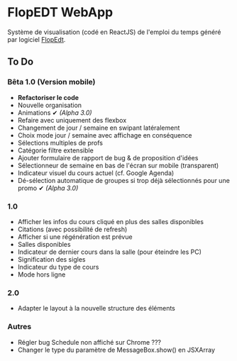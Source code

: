 
# FlopEDT WebApp
Système de visualisation (codé en ReactJS) de l'emploi du temps généré par logiciel [FlopEdt](http://www.flopedt.org/).

## To Do

### Bêta 1.0 (Version mobile)
- **Refactoriser le code**
- Nouvelle organisation
- Animations ✔ *(Alpha 3.0)*
- Refaire avec uniquement des flexbox
- Changement de jour / semaine en swipant latéralement
- Choix mode jour / semaine avec affichage en conséquence
- Sélections multiples de profs
- Catégorie filtre extensible
- Ajouter formulaire de rapport de bug & de proposition d'idées
- Sélectionneur de semaine en bas de l'écran sur mobile (transparent)
- Indicateur visuel du cours actuel (cf. Google Agenda)
- Dé-sélection automatique de groupes si trop déjà sélectionnés pour une promo ✔ *(Alpha 3.0)*

### 1.0
- Afficher les infos du cours cliqué en plus des salles disponibles
- Citations (avec possibilité de refresh)
- Afficher si une régénération est prévue
- Salles disponibles
- Indicateur de dernier cours dans la salle (pour éteindre les PC)
- Signification des sigles
- Indicateur du type de cours
- Mode hors ligne  

### 2.0

- Adapter le layout à la nouvelle structure des éléments

 ### Autres

- Régler bug Schedule non affiché sur Chrome ???
- Changer le type du paramètre de MessageBox.show() en JSXArray
